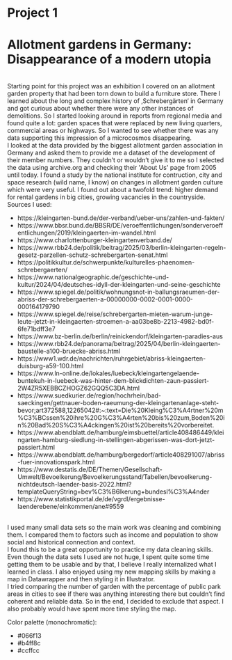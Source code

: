 # Project 1

<h1>Allotment gardens in Germany: Disappearance of a modern utopia</h1>
<br>
Starting point for this project was an exhibition I covered on an allotment garden property that had been torn down to build a furniture store. There I learned about the long and complex history of ‚Schrebergärten‘ in Germany and got curious about whether there were any other instances of demolitions. So I started looking around in reports from regional media and found quite a lot: garden spaces that were replaced by new living quarters, commercial areas or highways. So I wanted to see whether there was any data supporting this impression of a microcosmos disappearing. <br>
I looked at the data provided by the biggest allotment garden association in Germany and asked them to provide me a dataset of the development of their member numbers. They couldn’t or wouldn’t give it to me so I selected the data using archive.org and checking their 'About Us' page from 2005 until today. I found a study by the national institute for contruction, city and space research (wild name, I know) on changes in allotment garden culture which were very useful. I found out about a twofold trend: higher demand for rental gardens in big cities, growing vacancies in the countryside.<br>
Sources I used:<br>
<ul>
<li>https://kleingarten-bund.de/der-verband/ueber-uns/zahlen-und-fakten/ </li>
<li>https://www.bbsr.bund.de/BBSR/DE/veroeffentlichungen/sonderveroeffentlichungen/2019/kleingaerten-im-wandel.html </li>
<li>https://www.charlottenburger-kleingartenverband.de/</li>
<li>https://www.rbb24.de/politik/beitrag/2025/03/berlin-kleingarten-regeln-gesetz-parzellen-schutz-schrebergarten-senat.html </li>
<li>https://politikkultur.de/schwerpunkte/kulturelles-phaenomen-schrebergaerten/</li>
<li>https://www.nationalgeographic.de/geschichte-und-kultur/2024/04/deutsches-idyll-der-kleingarten-und-seine-geschichte</li>
<li>https://www.spiegel.de/politik/wohnungsnot-in-ballungsraeumen-der-abriss-der-schrebergaerten-a-00000000-0002-0001-0000-000164179790</li>
<li>https://www.spiegel.de/reise/schrebergarten-mieten-warum-junge-leute-jetzt-in-kleingaerten-stroemen-a-aa03be8b-2213-4982-bd0f-6fe71bdff3e7 </li>
<li>https://www.bz-berlin.de/berlin/reinickendorf/kleingarten-paradies-aus </li>
<li>https://www.rbb24.de/panorama/beitrag/2025/04/berlin-kleingaerten-baustelle-a100-bruecke-abriss.html </li>
<li>https://www1.wdr.de/nachrichten/ruhrgebiet/abriss-kleingaerten-duisburg-a59-100.html </li>
<li>https://www.ln-online.de/lokales/luebeck/kleingartengelaende-buntekuh-in-luebeck-was-hinter-dem-blickdichten-zaun-passiert-2W4ZR5XEBBCZHOGZ62GQQ5C3DA.html </li>
<li>https://www.suedkurier.de/region/hochrhein/bad-saeckingen/gettnauer-boden-raeumung-der-kleingartenanlage-steht-bevor;art372588,12265042#:~:text=Die%20Kleing%C3%A4rtner%20m%C3%BCssen%20ihre%20G%C3%A4rten%20bis%20zum,Boden%20in%20Bad%20S%C3%A4ckingen%20ist%20bereits%20vorbereitet. </li>
<li>https://www.abendblatt.de/hamburg/eimsbuettel/article408486449/kleingarten-hamburg-siedlung-in-stellingen-abgerissen-was-dort-jetzt-passiert.html </li>
<li>https://www.abendblatt.de/hamburg/bergedorf/article408291007/abriss-fuer-innovationspark.html </li>
<li>https://www.destatis.de/DE/Themen/Gesellschaft-Umwelt/Bevoelkerung/Bevoelkerungsstand/Tabellen/bevoelkerung-nichtdeutsch-laender-basis-2022.html?templateQueryString=bev%C3%B6lkerung+bundesl%C3%A4nder</li>
<li>https://www.statistikportal.de/de/vgrdl/ergebnisse-laenderebene/einkommen/ane#9559</li>
</ul>
<br>
I used many small data sets so the main work was cleaning and combining them. I compared them to factors such as income and population to show social and historical connection and context.<br>
I found this to be a great opportunity to practice my data cleaning skills. Even though the data sets I used are not huge, I spent quite some time getting them to be usable and by that, I believe I really internalized what I learned in class. I also enjoyed using my new mapping skills by making a map in Datawrapper and then styling it in Illustrator. <br>
I tried comparing the number of garden with the percentage of public park areas in cities to see if there was anything interesting there but couldn’t find coherent and reliable data. So in the end, I decided to exclude that aspect. I also probably would have spent more time styling the map.<br>

Color palette (monochromatic): <br>
<ul>
<li> #066f13 </li>
<li>	#b4ff8c </li>
<li>	#ccffcc</li>
</ul>
